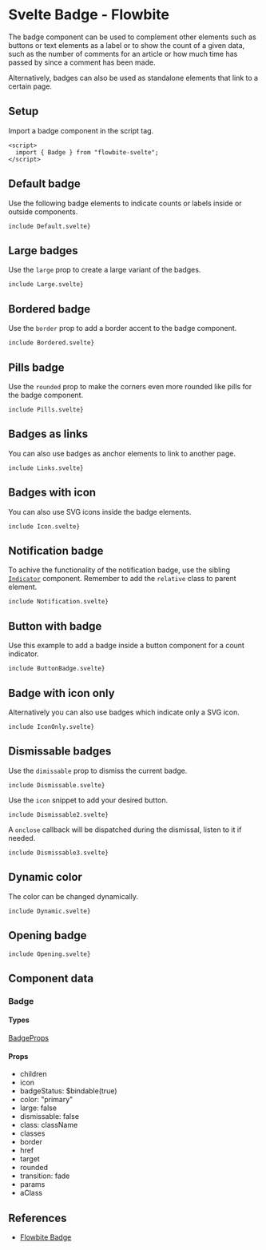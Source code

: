 # Svelte Badge - Flowbite


The badge component can be used to complement other elements such as buttons or text elements as a label or to show the count of a given data, such as the number of comments for an article or how much time has passed by since a comment has been made.

Alternatively, badges can also be used as standalone elements that link to a certain page.

## Setup

Import a badge component in the script tag.

```svelte
<script>
  import { Badge } from "flowbite-svelte";
</script>
```

## Default badge

Use the following badge elements to indicate counts or labels inside or outside components.

```svelte
include Default.svelte}
```

## Large badges

Use the `large` prop to create a large variant of the badges.

```svelte
include Large.svelte}
```

## Bordered badge

Use the `border` prop to add a border accent to the badge component.

```svelte
include Bordered.svelte}
```

## Pills badge

Use the `rounded` prop to make the corners even more rounded like pills for the badge component.

```svelte
include Pills.svelte}
```

## Badges as links

You can also use badges as anchor elements to link to another page.

```svelte
include Links.svelte}
```

## Badges with icon

You can also use SVG icons inside the badge elements.

```svelte
include Icon.svelte}
```

## Notification badge

To achive the functionality of the notification badge, use the sibling [`Indicator`](/docs/components/indicators) component. Remember to add the `relative` class to parent element.

```svelte
include Notification.svelte}
```

## Button with badge

Use this example to add a badge inside a button component for a count indicator.

```svelte
include ButtonBadge.svelte}
```

## Badge with icon only

Alternatively you can also use badges which indicate only a SVG icon.

```svelte
include IconOnly.svelte}
```

## Dismissable badges

Use the `dimissable` prop to dismiss the current badge.

```svelte
include Dismissable.svelte}
```

Use the `icon` snippet to add your desired button.

```svelte
include Dismissable2.svelte}
```

A `onclose` callback will be dispatched during the dismissal, listen to it if needed.

```svelte
include Dismissable3.svelte}
```

## Dynamic color

The color can be changed dynamically.

```svelte
include Dynamic.svelte}
```

## Opening badge

```svelte
include Opening.svelte}
```

## Component data

### Badge

#### Types

[BadgeProps](https://github.com/themesberg/flowbite-svelte/blob/main/src/lib/types.ts#L215)

#### Props

- children
- icon
- badgeStatus: $bindable(true)
- color: "primary"
- large: false
- dismissable: false
- class: className
- classes
- border
- href
- target
- rounded
- transition: fade
- params
- aClass


## References

- [Flowbite Badge](https://flowbite.com/docs/components/badge/)


